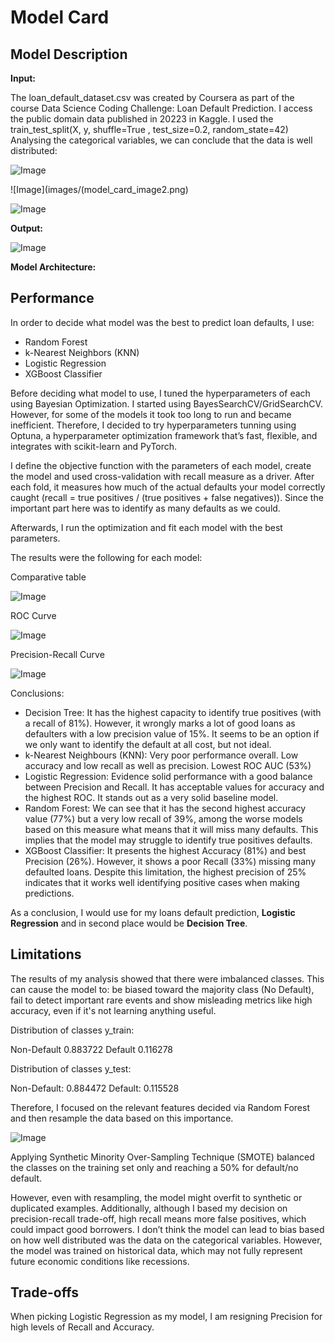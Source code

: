 # Model Card

## Model Description

**Input:** 

The loan_default_dataset.csv was created by Coursera as part of the course Data Science Coding Challenge: Loan Default Prediction. I access the public domain data published in 20223 in Kaggle.
I used the train_test_split(X, y, shuffle=True , test_size=0.2, random_state=42)
Analysing the categorical variables, we can conclude that the data is well distributed:

![Image](images/model_card_image1.png)

![Image](images/(model_card_image2.png)

![Image](images/model_card_image3.png)



**Output:** 

![Image](images/model_card_image4.png)


**Model Architecture:** 
## Performance

In order to decide what model was the best to predict loan defaults, I use:
* Random Forest
* k-Nearest Neighbors (KNN)
* Logistic Regression
* XGBoost Classifier

Before deciding what model to use, I tuned the hyperparameters of each using Bayesian Optimization. I started using BayesSearchCV/GridSearchCV. However, for some of the models it took too long to run and became inefficient. Therefore, I decided to try hyperparameters tunning using Optuna, a hyperparameter optimization framework that’s fast, flexible, and integrates with scikit-learn and PyTorch.

I define the objective function with the parameters of each model, create the model and used cross-validation with recall measure as a driver. After each fold, it measures how much of the actual defaults your model correctly caught (recall = true positives / (true positives + false negatives)). Since the important part here was to identify as many defaults as we could. 

Afterwards, I run the optimization and fit each model with the best parameters. 

The results were the following for each model:

Comparative table

![Image](images/model_card_image5.png)

ROC Curve

![Image](images/model_card_image6.png)

Precision-Recall Curve

![Image](images/model_card_image6.png)


Conclusions:
*   Decision Tree: It has the highest capacity to identify true positives (with a recall of 81%). However, it wrongly marks a lot of good loans as defaulters with a low precision value of 15%. It seems to be an option if we only want to identify the default at all cost, but not ideal.
*   k-Nearest Neighbours (KNN): Very poor performance overall. Low accuracy and low recall as well as precision. Lowest ROC AUC (53%)
*   Logistic Regression: Evidence solid performance with a good balance between Precision and Recall. It has acceptable values for accuracy and the highest ROC. It stands out as a very solid baseline model.
*   Random Forest: We can see that it has the second highest accuracy value (77%) but a very low recall of 39%, among the worse models based on this measure what means that it will miss many defaults. This implies that the model may struggle to identify true positives defaults.
*   XGBoost Classifier: It presents the highest Accuracy (81%) and best Precision (26%). However, it shows a poor Recall (33%) missing many defaulted loans. Despite this limitation, the highest precision of 25% indicates that it works well identifying positive cases when making predictions.

As a conclusion, I would use for my loans default prediction, **Logistic Regression** and in second place would be **Decision Tree**. 


## Limitations

The results of my analysis showed that there were imbalanced classes. This can cause the model to: be biased toward the majority class (No Default), fail to detect important rare events and show misleading metrics like high accuracy, even if it's not learning anything useful.

Distribution of classes y_train:

Non-Default 0.883722
Default 0.116278


Distribution of classes y_test:

Non-Default: 0.884472
Default: 0.115528


Therefore, I focused on the relevant features decided via Random Forest and then resample the data based on this importance.  

![Image](images/model_card_image8.png)

Applying Synthetic Minority Over-Sampling Technique (SMOTE) balanced the classes on the training set only and reaching a 50% for default/no default.

However, even with resampling, the model might overfit to synthetic or duplicated examples.
Additionally, although I based my decision on precision-recall trade-off, high recall means more false positives, which could impact good borrowers.
I don’t think the model can lead to bias based on how well distributed was the data on the categorical variables. However, the model was trained on historical data, which may not fully represent future economic conditions like recessions.


## Trade-offs

When picking Logistic Regression as my model, I am resigning Precision for high levels of Recall and Accuracy. 
